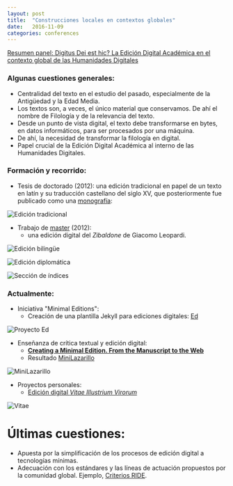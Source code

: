 ```yaml
---
layout: post
title:  "Construcciones locales en contextos globales"
date:   2016-11-09 
categories: conferences
---
```


[Resumen panel: Digitus Dei est hic? La Edición Digital Académica en el contexto global de las Humanidades Digitales](http://www.aacademica.org/aahd.congreso/tabs/program?session=110&block=27&vs=154)

### Algunas cuestiones generales: 

- Centralidad del texto en el estudio del pasado, especialmente de la Antigüedad y la Edad Media.
- Los textos son, a veces, el único material que conservamos. De ahí el nombre de Filología y de la relevancia del texto. 
- Desde un punto de vista digital, el texto debe transformarse en bytes, en datos informáticos, para ser procesados por una máquina.
- De ahí, la necesidad de transformar la filología en digital. 
- Papel crucial de la Edición Digital Académica al interno de las Humanidades Digitales. 

### Formación y recorrido:

- Tesis de doctorado (2012): una edición tradicional en papel de un texto en latín y su traducción castellano del siglo XV, que posteriormente fue publicado como una [monografía](http://www.brepols.net/Pages/ShowProduct.aspx?prod_id=IS-9782503556062-1): 

![Edición tradicional]({{site.url}}/materials/papers/Text-Rewired/img/print-edition-sections.png)
- Trabajo de [master](http://www.enc-sorbonne.fr/fr/rubrique-admissions/master-technologies-numeriques-appliquees-histoire) (2012): 
	* una edición digital del _Zibaldone_ de Giacomo Leopardi.

![Edición bilingüe]({{site.url}}/public/img/Zibal_01.png)

![Edición diplomática]({{site.url}}/public/img/Zibal_02.png)

![Sección de índices]({{site.url}}/public/img/Zibal_03.png)

### Actualmente:

- Iniciativa "Minimal Editions": 
	* Creación de una plantilla Jekyll para ediciones digitales: [Ed](http://elotroalex.github.io/ed/)

![Proyecto Ed]({{site.url}}/public/img/Ed.png)

- Enseñanza de crítica textual y edición digital: 
	* [**Creating a Minimal Edition. From the Manuscript to the Web**](http://localhost:4000/materials/syllabi/MinimalEditions.html)
	* Resultado [MiniLazarillo](http://minilazarillo.github.io/)

![MiniLazarillo]({{site.url}}/public/img/MiniLazarillo.png)

- Proyectos personales: 
	* [Edición digital *Vitae Illustrium Virorum*](https://alfonsodepalencia.github.io/Vitae/)

![Vitae]({{site.url}}/public/img/Vitae.png) 

# Últimas cuestiones: 

* Apuesta por la simplificación de los procesos de edición digital a tecnologías mínimas. 
* Adecuación con los estándares y las líneas de actuación propuestos por la comunidad global. Ejemplo, [Criterios RIDE](http://ride.i-d-e.de/reviewers/catalogue-criteria-for-reviewing-scholarly-digital-editions/).